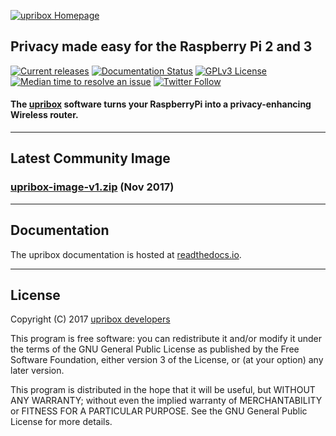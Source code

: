 [![upribox Homepage](https://upribox.org/wp-content/uploads/2017/09/upribox-logo-300x98.png)](https://upribox.org/)

## Privacy made easy for the Raspberry Pi 2 and 3

[![Current releases](https://img.shields.io/badge/release-v1.0-brightgreen.svg)](https://github.com/usableprivacy/upribox/releases) [![Documentation Status](https://img.shields.io/badge/docs-latest-blue.svg)](http://upribox.readthedocs.io/en/latest/) [![GPLv3 License](https://img.shields.io/badge/license-GPLv3-yellow.svg)](https://github.com/usableprivacy/upribox/blob/master/LICENSE) [![Median time to resolve an issue](http://isitmaintained.com/badge/resolution/usableprivacy/upribox.svg)](http://isitmaintained.com/project/usableprivacy/upribox) [![Twitter Follow](https://img.shields.io/twitter/follow/usableprivacy.svg?style=social&label=Follow)](https://twitter.com/usableprivacy)


#### The [upribox](https://upribox.org) software turns your RaspberryPi into a privacy-enhancing Wireless router.  

---

## Latest Community Image

### [upribox-image-v1.zip](https://github.com/usableprivacy/upribox/releases/download/v1.0/upribox-image-v1.zip) (Nov 2017)

---

## Documentation

The upribox documentation is hosted at [readthedocs.io](http://upribox.readthedocs.io/en/latest/).

---

## License
Copyright (C) 2017 [upribox developers](https://upribox.org/about)

This program is free software: you can redistribute it and/or modify it under the terms of the GNU General Public License as published by the Free Software Foundation, either version 3 of the License, or (at your option) any later version.

This program is distributed in the hope that it will be useful,
but WITHOUT ANY WARRANTY; without even the implied warranty of
MERCHANTABILITY or FITNESS FOR A PARTICULAR PURPOSE.  See the
GNU General Public License for more details.
